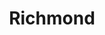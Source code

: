 ---
title:			"Richmond"
post_path:	2017-04-29-richmond
date_start:	2017/04/29
date_end:   2017/04/30
lat:        37.5246
lon:        -77.5633
metadata:
  - year: 2017
  - cities:
      - Richmond
  - states:
      - Virginia
  - countries:
      - United States
  - continents:
      - North America
  - regions:
      - United States
photos:
  - ext:    01.jpg
    class:  vertical
---